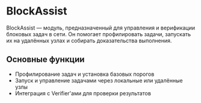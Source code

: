 # BlockAssist

BlockAssist — модуль, предназначенный для управления и верификации блоковых задач в сети. Он помогает профилировать задачи, запускать их на удалённых узлах и собирать доказательства выполнения.

## Основные функции

- Профилирование задач и установка базовых порогов
- Запуск и управление задачами через локальные или удалённые узлы
- Интеграция с Verifier'ами для проверки результатов
